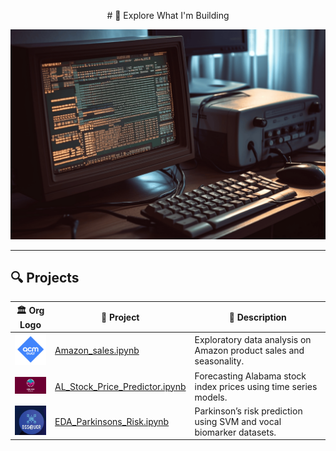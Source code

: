 <p align="center">
# 🧠 Explore What I'm Building

<p align="center">
  <img src="computer-screen-with-python-code.png" alt="Coding Setup" width="600"/>
</p>




---

## 🔍 Projects

| 🏛️ Org Logo | 📂 Project | 📝 Description |
|-------------|------------|----------------|
| <img src="acm-ucr-logo.webp" width="60"/> | [Amazon_sales.ipynb](./Amazon_sales.ipynb) | Exploratory data analysis on Amazon product sales and seasonality. |
| <img src="aiscucr.jpg" width="70"/> | [AL_Stock_Price_Predictor.ipynb](./AL_Stock_Price_Predictor.ipynb) | Forecasting Alabama stock index prices using time series models. |
| <img src="dss.png" width="60"/> | [EDA_Parkinsons_Risk.ipynb](./EDA_Parkinsons_Risk.ipynb) | Parkinson’s risk prediction using SVM and vocal biomarker datasets. |

